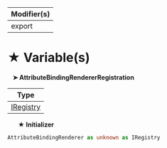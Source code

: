 | Modifier(s)                            |
|----------------------------------------|
| export |

# &#9733; Variable(s)

&nbsp;&nbsp; **&#10148; AttributeBindingRendererRegistration**

| Type                        |
|-----------------------------|
| [IRegistry](/kernel/interface/di/iregistry.md) |

&nbsp;&nbsp;&nbsp;&nbsp;&nbsp; **&#9733; Initializer**

```ts
AttributeBindingRenderer as unknown as IRegistry
```